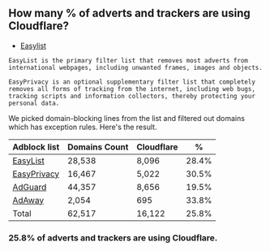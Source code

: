 ## How many % of adverts and trackers are using Cloudflare?


- [Easylist](https://web.archive.org/web/20210516110248/https://easylist.to/)
```
EasyList is the primary filter list that removes most adverts from international webpages, including unwanted frames, images and objects.

EasyPrivacy is an optional supplementary filter list that completely removes all forms of tracking from the internet, including web bugs, tracking scripts and information collectors, thereby protecting your personal data.
```


We picked domain-blocking lines from the list and filtered out domains which has exception rules.
Here's the result.


| Adblock list | Domains Count | Cloudflare | % |
| --- | --- | --- | --- |
| [EasyList](https://easylist.to/easylist/easylist.txt) | 28,538 | 8,096 | 28.4% |
| [EasyPrivacy](https://easylist.to/easylist/easyprivacy.txt) | 16,467 | 5,022 | 30.5% |
| [AdGuard](https://adguardteam.github.io/AdGuardSDNSFilter/Filters/filter.txt) | 44,357 | 8,656 | 19.5% |
| [AdAway](https://raw.githubusercontent.com/AdAway/adaway.github.io/master/hosts.txt) | 2,054 | 695 | 33.8% |
| Total | 62,517 | 16,122 | 25.8% |


### 25.8% of adverts and trackers are using Cloudflare.
